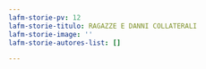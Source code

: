 ```yaml
---
lafm-storie-pv: 12
lafm-storie-titulo: RAGAZZE E DANNI COLLATERALI
lafm-storie-image: ''
lafm-storie-autores-list: []

---
```

